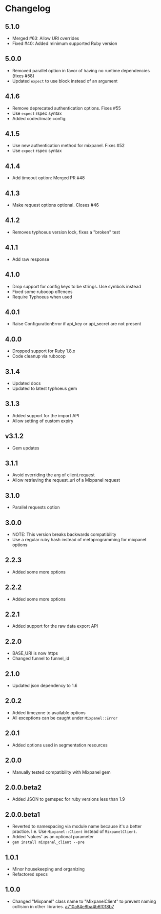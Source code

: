 # Changelog

## 5.1.0

- Merged #63: Allow URI overrides
- Fixed #40: Added minimum supported Ruby version

## 5.0.0

- Removed parallel option in favor of having no runtime dependencies (fixes #58)
- Updated `expect` to use block instead of an argument

## 4.1.6

- Remove deprecated authentication options. Fixes #55
- Use `expect` rspec syntax
- Added codeclimate config

## 4.1.5

- Use new authentication method for mixpanel. Fixes #52
- Use `expect` rspec syntax

## 4.1.4

- Add timeout option: Merged PR #48

## 4.1.3

- Make request options optional. Closes #46

## 4.1.2

- Removes typhoeus version lock, fixes a "broken" test

## 4.1.1

- Add raw response

## 4.1.0

- Drop support for config keys to be strings. Use symbols instead
- Fixed some rubocop offences
- Require Typhoeus when used

## 4.0.1

- Raise ConfigurationError if api_key or api_secret are not present

## 4.0.0

- Dropped support for Ruby 1.8.x
- Code cleanup via rubocop

## 3.1.4

- Updated docs
- Updated to latest typhoeus gem

## 3.1.3

- Added support for the import API
- Allow setting of custom expiry

## v3.1.2

- Gem updates

## 3.1.1

- Avoid overriding the arg of client.request
- Allow retrieving the request_uri of a Mixpanel request

## 3.1.0

- Parallel requests option

## 3.0.0

- NOTE: This version breaks backwards compatibility
- Use a regular ruby hash instead of metaprogramming for mixpanel options

## 2.2.3

- Added some more options

## 2.2.2

- Added some more options

## 2.2.1

- Added support for the raw data export API

## 2.2.0

- BASE_URI is now https
- Changed funnel to funnel_id

## 2.1.0

- Updated json dependency to 1.6

## 2.0.2

- Added timezone to available options
- All exceptions can be caught under `Mixpanel::Error`

## 2.0.1

- Added options used in segmentation resources

## 2.0.0

- Manually tested compatibility with Mixpanel gem

## 2.0.0.beta2

- Added JSON to gemspec for ruby versions less than 1.9

## 2.0.0.beta1

- Reverted to namespacing via module name because it's a better practice.
   I.e. Use `Mixpanel::Client` instead of `MixpanelClient`.
- Added 'values' as an optional parameter
- `gem install mixpanel_client --pre`

## 1.0.1

- Minor housekeeping and organizing
- Refactored specs

## 1.0.0

- Changed "Mixpanel" class name to "MixpanelClient" to prevent naming collision in other
   libraries. [a710a84e8ba4b6f018b7](https://github.com/keolo/mixpanel_client/commit/a710a84e8ba4b6f018b7404ab9fabc8f08b4a4f3)
